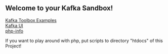 ## Welcome to your Kafka Sandbox!

[Kafka Toolbox Examples](examples/) \
[Kafka UI](http://localhost:8080) \
[php-info](info.php)

If you want to play around with php, put scripts to directory "htdocs" of this Project!